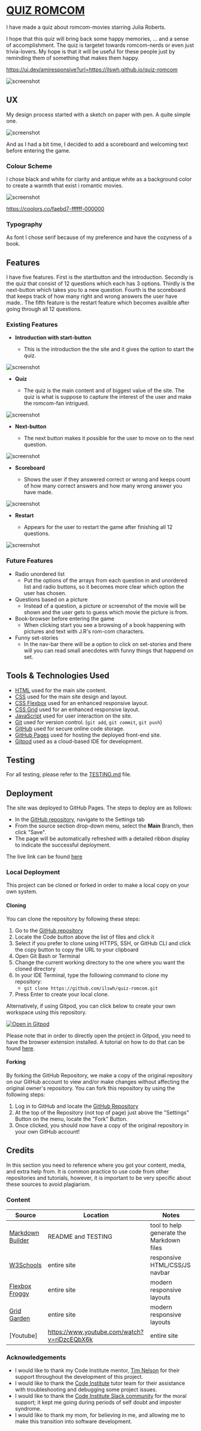 # [QUIZ ROMCOM](https://ilswh.github.io/quiz-romcom)

I have made a quiz about romcom-movies starring Julia Roberts.

I hope that this quiz will bring back some happy memories, ... and a sense of accomplishment.
The quiz is targetet towards romcom-nerds or even just trivia-lovers.
My hope is that it will be useful for these people just by reminding them of something that makes them happy.

https://ui.dev/amiresponsive?url=https://ilswh.github.io/quiz-romcom

![screenshot](documentation/mockup.png)

## UX

My design process started with a sketch on paper with pen. A quite simple one. 

![screenshot](documentation/wireframe.png)

And as I had a bit time, I decided to add a scoreboard and welcoming text before entering the game.

### Colour Scheme

I chose black and white for clarity and antique white as a background color to create a warmth that exist i romantic movies.

![screenshot](documentation/colors.png)

https://coolors.co/faebd7-ffffff-000000


### Typography

As font I chose serif because of my preference and have the cozyness of a book.

## Features

I have five features. First is the startbutton and the introduction. Secondly is the quiz that consist of 12 questions which each has 3 options. Thirdly is the next-button which takes you to a new question.  Fourth is the scoreboard that keeps track of how many right and wrong answers the user have made.. The fifth feature is the restart feature which becomes availble after going through all 12 questions.

### Existing Features

- **Introduction with start-button**

    - This is the introduction the the site and it gives the option to start the quiz.

![screenshot](documentation/feature01.png)

- **Quiz**

    - The quiz is the main content and of biggest value of the site. The quiz is what is suppose to capture the interest of the user and make the romcom-fan intrigued.

![screenshot](documentation/feature02.png)

- **Next-button**

    - The next button makes it possible for the user to move on to the next question.

![screenshot](documentation/feature03.png)

- **Scoreboard**

    - Shows the user if they answered correct or wrong and keeps count of how many correct answers and how many wrong answer you have made.

![screenshot](documentation/feature04.png)

- **Restart**

    - Appears for the user to restart the game after finishing all 12 questions.

![screenshot](documentation/feature05.png)

### Future Features

- Radio unordered list
    - Put the options of the arrays from each question in and unordered list and radio buttons, so it becomes more clear which option the user has chosen.
- Questions based on a picture
    - Instead of a question, a picture or screenshot of the movie will be shown and the user gets to guess which movie the picture is from.
- Book-browser before entering the game
    - When clicking start you see a browsing of a book happening with pictures and text with J.R's rom-com characters.
- Funny set-stories
    - In the nav-bar there will be a option to click on set-stories and there will you can read small anecdotes with funny things that happend on set.

## Tools & Technologies Used

- [HTML](https://en.wikipedia.org/wiki/HTML) used for the main site content.
- [CSS](https://en.wikipedia.org/wiki/CSS) used for the main site design and layout.
- [CSS Flexbox](https://www.w3schools.com/css/css3_flexbox.asp) used for an enhanced responsive layout.
- [CSS Grid](https://www.w3schools.com/css/css_grid.asp) used for an enhanced responsive layout.
- [JavaScript](https://www.javascript.com) used for user interaction on the site.
- [Git](https://git-scm.com) used for version control. (`git add`, `git commit`, `git push`)
- [GitHub](https://github.com) used for secure online code storage.
- [GitHub Pages](https://pages.github.com) used for hosting the deployed front-end site.
- [Gitpod](https://gitpod.io) used as a cloud-based IDE for development.

## Testing

For all testing, please refer to the [TESTING.md](TESTING.md) file.

## Deployment

The site was deployed to GitHub Pages. The steps to deploy are as follows:

- In the [GitHub repository](https://github.com/ilswh/quiz-romcom), navigate to the Settings tab 
- From the source section drop-down menu, select the **Main** Branch, then click "Save".
- The page will be automatically refreshed with a detailed ribbon display to indicate the successful deployment.

The live link can be found [here](https://ilswh.github.io/quiz-romcom)

### Local Deployment

This project can be cloned or forked in order to make a local copy on your own system.

#### Cloning

You can clone the repository by following these steps:

1. Go to the [GitHub repository](https://github.com/ilswh/quiz-romcom) 
2. Locate the Code button above the list of files and click it 
3. Select if you prefer to clone using HTTPS, SSH, or GitHub CLI and click the copy button to copy the URL to your clipboard
4. Open Git Bash or Terminal
5. Change the current working directory to the one where you want the cloned directory
6. In your IDE Terminal, type the following command to clone my repository:
	- `git clone https://github.com/ilswh/quiz-romcom.git`
7. Press Enter to create your local clone.

Alternatively, if using Gitpod, you can click below to create your own workspace using this repository.

[![Open in Gitpod](https://gitpod.io/button/open-in-gitpod.svg)](https://gitpod.io/#https://github.com/ilswh/quiz-romcom)

Please note that in order to directly open the project in Gitpod, you need to have the browser extension installed.
A tutorial on how to do that can be found [here](https://www.gitpod.io/docs/configure/user-settings/browser-extension).

#### Forking

By forking the GitHub Repository, we make a copy of the original repository on our GitHub account to view and/or make changes without affecting the original owner's repository.
You can fork this repository by using the following steps:

1. Log in to GitHub and locate the [GitHub Repository](https://github.com/ilswh/quiz-romcom)
2. At the top of the Repository (not top of page) just above the "Settings" Button on the menu, locate the "Fork" Button.
3. Once clicked, you should now have a copy of the original repository in your own GitHub account!

## Credits

In this section you need to reference where you got your content, media, and extra help from.
It is common practice to use code from other repositories and tutorials,
however, it is important to be very specific about these sources to avoid plagiarism.

### Content

| Source | Location | Notes |
| --- | --- | --- |
| [Markdown Builder](https://tim.2bn.dev/markdown-builder) | README and TESTING | tool to help generate the Markdown files |
| [W3Schools](https://www.w3schools.com/howto/howto_js_topnav_responsive.asp) | entire site | responsive HTML/CSS/JS navbar |
| [Flexbox Froggy](https://flexboxfroggy.com/) | entire site | modern responsive layouts |
| [Grid Garden](https://cssgridgarden.com) | entire site | modern responsive layouts |
| [Youtube] | https://www.youtube.com/watch?v=riDzcEQbX6k | entire site | how to make a javascript quiz |



### Acknowledgements

- I would like to thank my Code Institute mentor, [Tim Nelson](https://github.com/TravelTimN) for their support throughout the development of this project.
- I would like to thank the [Code Institute](https://codeinstitute.net) tutor team for their assistance with troubleshooting and debugging some project issues.
- I would like to thank the [Code Institute Slack community](https://code-institute-room.slack.com) for the moral support; it kept me going during periods of self doubt and imposter syndrome.
- I would like to thank my mom, for believing in me, and allowing me to make this transition into software development.
